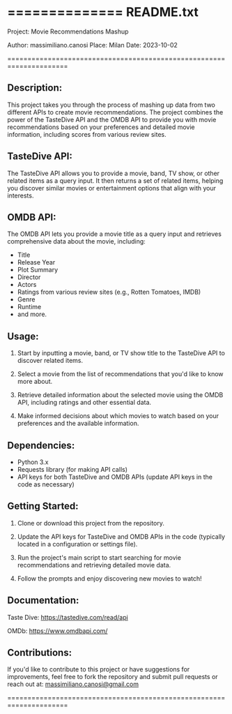 ==============
README.txt
==============

Project: Movie Recommendations Mashup

Author: massimiliano.canosi
Place: Milan
Date: 2023-10-02

=====================================================================

Description:
-------------
This project takes you through the process of mashing up data from two different APIs to create movie recommendations. The project combines the power of the TasteDive API and the OMDB API to provide you with movie recommendations based on your preferences and detailed movie information, including scores from various review sites.

TasteDive API:
--------------
The TasteDive API allows you to provide a movie, band, TV show, or other related items as a query input. It then returns a set of related items, helping you discover similar movies or entertainment options that align with your interests.

OMDB API:
---------
The OMDB API lets you provide a movie title as a query input and retrieves comprehensive data about the movie, including:

- Title
- Release Year
- Plot Summary
- Director
- Actors
- Ratings from various review sites (e.g., Rotten Tomatoes, IMDB)
- Genre
- Runtime
- and more.

Usage:
------
1. Start by inputting a movie, band, or TV show title to the TasteDive API to discover related items.

2. Select a movie from the list of recommendations that you'd like to know more about.

3. Retrieve detailed information about the selected movie using the OMDB API, including ratings and other essential data.

4. Make informed decisions about which movies to watch based on your preferences and the available information.

Dependencies:
-------------
- Python 3.x
- Requests library (for making API calls)
- API keys for both TasteDive and OMDB APIs (update API keys in the code as necessary)

Getting Started:
----------------
1. Clone or download this project from the repository.

2. Update the API keys for TasteDive and OMDB APIs in the code (typically located in a configuration or settings file).

3. Run the project's main script to start searching for movie recommendations and retrieving detailed movie data.

4. Follow the prompts and enjoy discovering new movies to watch!


Documentation:
----------------

Taste Dive: https://tastedive.com/read/api

OMDb: https://www.omdbapi.com/

Contributions:
--------------
If you'd like to contribute to this project or have suggestions for improvements, feel free to fork the repository and submit pull requests or reach out at: massimiliano.canosi@gmail.com

=====================================================================
